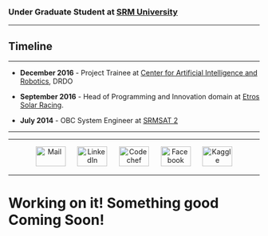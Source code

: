 ### Under Graduate Student at [SRM University](http://www.srmuniv.in)
---

## Timeline

---
- <b>December 2016</b> - Project Trainee at [Center for Artificial Intelligence and Robotics](http://www.drdo.gov.in/drdo/labs/CAIR/English/index.jsp?pg=homebody.jsp), DRDO 


- <b>September 2016</b> - Head of Programming and Innovation domain at [Etros Solar Racing](https://www.etros.in).


- <b>July 2014</b> - OBC System Engineer at [SRMSAT 2](https://www.teamsrmsat.in)

---




---
<center>
<a href="https://mail.google.com/mail/?view=cm&fs=1&to=ankitkumarojha2@gmail.com&su=From Github Page&body=&bcc="><img title="Mail" src="https://upload.wikimedia.org/wikipedia/commons/thumb/4/45/New_Logo_Gmail.svg/500px-New_Logo_Gmail.svg.png" width="60" height="40"></a>&nbsp;&nbsp;&nbsp;&nbsp;&nbsp; <a href="https://www.linkedin.com/in/ankitkumarojha"><img title="LinkedIn" src="http://www.experian.com/blogs/small-business-matters/wp-content/uploads/2011/11/linkedin_logo.jpg" width="60" height="40"></a> &nbsp;&nbsp;&nbsp;&nbsp;&nbsp;<a href="https://www.codechef.com/users/ankitkumarojha"><img title="Codechef" src="https://s3.amazonaws.com/codechef_shared/sites/default/files/uploads/pictures/a043d744daa2eb0a884ddb28e760c464.jpeg" width="60" height="40"></a> &nbsp;&nbsp;&nbsp;&nbsp;&nbsp;<a href="https://www.facebook.com/ankitkumarojha"><img title="Facebook" src="https://facebookbrand.com/wp-content/themes/fb-branding/prj-fb-branding/assets/images/fb-art.png" width="60" height="40"></a>&nbsp;&nbsp;&nbsp;&nbsp;&nbsp; <a href="https://www.kaggle.com/ankitkumarojha"><img title="Kaggle" src="http://cloudtweaks.com/wp-content/uploads/2015/03/kaggle-square-205x205.png" width="60" height="40"></a></center>

---

# Working on it! Something good Coming Soon!
